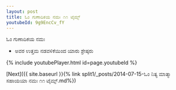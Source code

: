 ```yaml
---
layout: post
title: ಓಂ ಗುಣಾದಿಕಯ ನಮಃ ೧೧ ಟೈಮ್ಸ್
youtubeId: 9g9EncCv_fY
---
```

 
 
 ಓಂ ಗುಣಾದಿಕಯ ನಮಃ  
 
 -  ಅವರ ಉತ್ತಮ ನಡವಳಿಕೆಯಿಂದ ಯಾರು ಶ್ರೇಷ್ಠರು 
 
  
 
  
 
 
 
 
 
 


{% include youtubePlayer.html id=page.youtubeId %}
 
[Next]({{ site.baseurl }}{% link  split1/_posts/2014-07-15-ಓಂ ನಿತ್ಯ ಮಾತ್ಮಾ ಸಹಾಯಯಾ ನಮಃ ೧೧ ಟೈಮ್ಸ್.md%})
 
